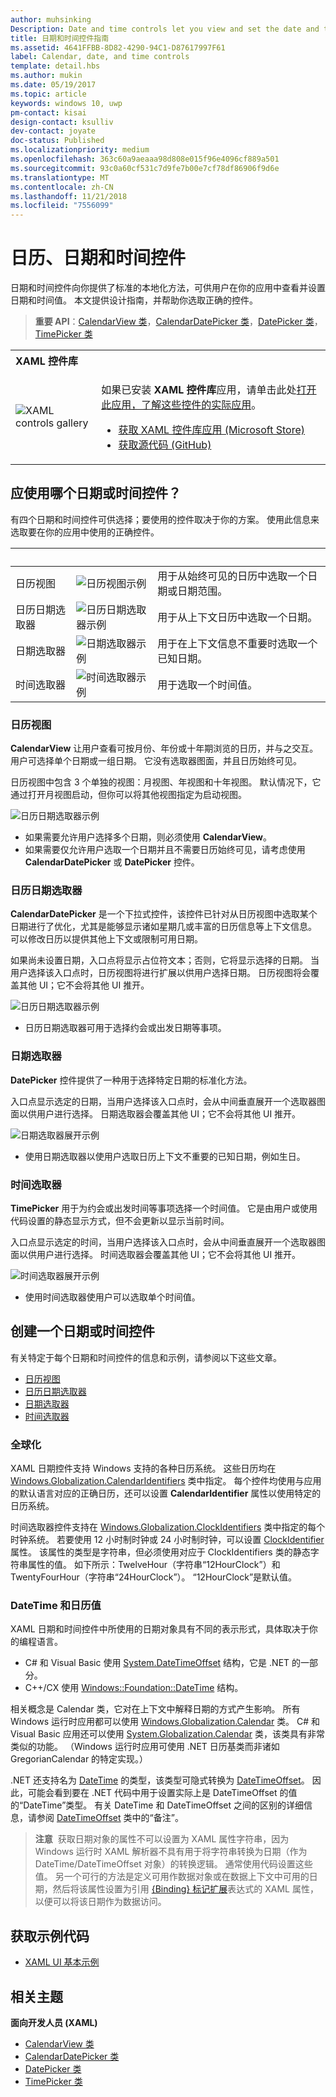 ```yaml
---
author: muhsinking
Description: Date and time controls let you view and set the date and time. This article provides design guidelines and helps you pick the right control.
title: 日期和时间控件指南
ms.assetid: 4641FFBB-8D82-4290-94C1-D87617997F61
label: Calendar, date, and time controls
template: detail.hbs
ms.author: mukin
ms.date: 05/19/2017
ms.topic: article
keywords: windows 10, uwp
pm-contact: kisai
design-contact: ksulliv
dev-contact: joyate
doc-status: Published
ms.localizationpriority: medium
ms.openlocfilehash: 363c60a9aeaaa98d808e015f96e4096cf889a501
ms.sourcegitcommit: 93c0a60cf531c7d9fe7b00e7cf78df86906f9d6e
ms.translationtype: MT
ms.contentlocale: zh-CN
ms.lasthandoff: 11/21/2018
ms.locfileid: "7556099"
---
```

# <a name="calendar-date-and-time-controls"></a>日历、日期和时间控件

 

日期和时间控件向你提供了标准的本地化方法，可供用户在你的应用中查看并设置日期和时间值。 本文提供设计指南，并帮助你选取正确的控件。

> **重要 API**：[CalendarView 类](https://msdn.microsoft.com/library/windows/apps/xaml/windows.ui.xaml.controls.calendarview.aspx)，[CalendarDatePicker 类](https://msdn.microsoft.com/library/windows/apps/xaml/windows.ui.xaml.controls.calendardatepicker.aspx)，[DatePicker 类](https://msdn.microsoft.com/library/windows/apps/xaml/windows.ui.xaml.controls.datepicker.aspx)，[TimePicker 类](https://msdn.microsoft.com/library/windows/apps/xaml/windows.ui.xaml.controls.timepicker.aspx)

<table>
<th align="left">XAML 控件库<th>
<tr>
<td><img src="images/xaml-controls-gallery-sm.png" alt="XAML controls gallery"></img></td>
<td>
    <p>如果已安装 <strong style="font-weight: semi-bold">XAML 控件库</strong>应用，请单击此处<a href="xamlcontrolsgallery:/category/DataInput">打开此应用，了解这些控件的实际应用</a>。</p>
    <ul>
    <li><a href="https://www.microsoft.com/store/productId/9MSVH128X2ZT">获取 XAML 控件库应用 (Microsoft Store)</a></li>
    <li><a href="https://github.com/Microsoft/Windows-universal-samples/tree/master/Samples/XamlUIBasics">获取源代码 (GitHub)</a></li>
    </ul>
</td>
</tr>
</table>

## <a name="which-date-or-time-control-should-you-use"></a>应使用哪个日期或时间控件？

有四个日期和时间控件可供选择；要使用的控件取决于你的方案。 使用此信息来选取要在你的应用中使用的正确控件。

&nbsp;|&nbsp;|&nbsp;                                                                                                                      
--------------------|-------|-------------------------------------------------------------------------------------------------------------------------------
日历视图       |![日历视图示例](images/controls_calendar_monthview_small.png)|用于从始终可见的日历中选取一个日期或日期范围。                   
日历日期选取器|![日历日期选取器示例](images/calendar-date-picker-closed.png)|用于从上下文日历中选取一个日期。 
日期选取器         |![日期选取器示例](images/date-picker-closed.png)|用于在上下文信息不重要时选取一个已知日期。
时间选取器         |![时间选取器示例](images/time-picker-closed.png)|用于选取一个时间值。                                        

<!-- This table seems redundant, not sure it's needed.-->

### <a name="calendar-view"></a>日历视图

**CalendarView** 让用户查看可按月份、年份或十年期浏览的日历，并与之交互。 用户可选择单个日期或一组日期。 它没有选取器图面，并且日历始终可见。

日历视图中包含 3 个单独的视图：月视图、年视图和十年视图。 默认情况下，它通过打开月视图启动，但你可以将其他视图指定为启动视图。

![日历日期选取器示例](images/calendar-view-3-views.png)

- 如果需要允许用户选择多个日期，则必须使用 **CalendarView**。
- 如果需要仅允许用户选取一个日期并且不需要日历始终可见，请考虑使用 **CalendarDatePicker** 或 **DatePicker** 控件。

### <a name="calendar-date-picker"></a>日历日期选取器

**CalendarDatePicker** 是一个下拉式控件，该控件已针对从日历视图中选取某个日期进行了优化，尤其是能够显示诸如星期几或丰富的日历信息等上下文信息。 可以修改日历以提供其他上下文或限制可用日期。

如果尚未设置日期，入口点将显示占位符文本；否则，它将显示选择的日期。 当用户选择该入口点时，日历视图将进行扩展以供用户选择日期。 日历视图将会覆盖其他 UI；它不会将其他 UI 推开。

![日历日期选取器示例](images/calendar-date-picker-2-views.png)

- 日历日期选取器可用于选择约会或出发日期等事项。 

### <a name="date-picker"></a>日期选取器

**DatePicker** 控件提供了一种用于选择特定日期的标准化方法。 

入口点显示选定的日期，当用户选择该入口点时，会从中间垂直展开一个选取器图面以供用户进行选择。 日期选取器会覆盖其他 UI；它不会将其他 UI 推开。

![日期选取器展开示例](images/controls_datepicker_expand.png)

- 使用日期选取器以使用户选取日历上下文不重要的已知日期，例如生日。

### <a name="time-picker"></a>时间选取器

**TimePicker** 用于为约会或出发时间等事项选择一个时间值。 它是由用户或使用代码设置的静态显示方式，但不会更新以显示当前时间。 

入口点显示选定的时间，当用户选择该入口点时，会从中间垂直展开一个选取器图面以供用户进行选择。 时间选取器会覆盖其他 UI；它不会将其他 UI 推开。

![时间选取器展开示例](images/controls_timepicker_expand.png)

- 使用时间选取器使用户可以选取单个时间值。

## <a name="create-a-date-or-time-control"></a>创建一个日期或时间控件

有关特定于每个日期和时间控件的信息和示例，请参阅以下这些文章。

- [日历视图](calendar-view.md)
- [日历日期选取器](calendar-date-picker.md)
- [日期选取器](date-picker.md)
- [时间选取器](time-picker.md)

### <a name="globalization"></a>全球化

XAML 日期控件支持 Windows 支持的各种日历系统。 这些日历均在 [Windows.Globalization.CalendarIdentifiers](https://msdn.microsoft.com/library/windows/apps/xaml/windows.globalization.calendaridentifiers.aspx) 类中指定。 每个控件均使用与应用的默认语言对应的正确日历，还可以设置 **CalendarIdentifier** 属性以使用特定的日历系统。

时间选取器控件支持在 [Windows.Globalization.ClockIdentifiers](https://msdn.microsoft.com/library/windows/apps/xaml/windows.globalization.clockidentifiers.aspx) 类中指定的每个时钟系统。 若要使用 12 小时制时钟或 24 小时制时钟，可以设置 [ClockIdentifier](https://msdn.microsoft.com/library/windows/apps/xaml/windows.ui.xaml.controls.timepicker.clockidentifier.aspx) 属性。 该属性的类型是字符串，但必须使用对应于 ClockIdentifiers 类的静态字符串属性的值。 如下所示：TwelveHour（字符串“12HourClock”）和TwentyFourHour（字符串“24HourClock”）。 “12HourClock”是默认值。


### <a name="datetime-and-calendar-values"></a>DateTime 和日历值

XAML 日期和时间控件中所使用的日期对象具有不同的表示形式，具体取决于你的编程语言。 
- C# 和 Visual Basic 使用 [System.DateTimeOffset](https://msdn.microsoft.com/library/windows/apps/xaml/system.datetimeoffset.aspx) 结构，它是 .NET 的一部分。 
- C++/CX 使用 [Windows::Foundation::DateTime](https://msdn.microsoft.com/library/windows/apps/xaml/br205770.aspx) 结构。 

相关概念是 Calendar 类，它对在上下文中解释日期的方式产生影响。 所有 Windows 运行时应用都可以使用 [Windows.Globalization.Calendar](https://msdn.microsoft.com/library/windows/apps/xaml/windows.globalization.calendar.aspx) 类。 C# 和 Visual Basic 应用还可以使用 [System.Globalization.Calendar](https://msdn.microsoft.com/library/windows/apps/xaml/system.globalization.calendar.aspx) 类，该类具有非常类似的功能。 （Windows 运行时应用可使用 .NET 日历基类而非诸如 GregorianCalendar 的特定实现。）

.NET 还支持名为 [DateTime](https://msdn.microsoft.com/library/windows/apps/xaml/system.datetime.aspx) 的类型，该类型可隐式转换为 [DateTimeOffset](https://msdn.microsoft.com/library/windows/apps/xaml/system.datetimeoffset.aspx)。 因此，可能会看到要在 .NET 代码中用于设置实际上是 DateTimeOffset 的值的“DateTime”类型。 有关 DateTime 和 DateTimeOffset 之间的区别的详细信息，请参阅 [DateTimeOffset](https://msdn.microsoft.com/library/windows/apps/xaml/system.datetimeoffset.aspx) 类中的“备注”。

> **注意**&nbsp;&nbsp;获取日期对象的属性不可以设置为 XAML 属性字符串，因为 Windows 运行时 XAML 解析器不具有用于将字符串转换为日期（作为 DateTime/DateTimeOffset 对象）的转换逻辑。 通常使用代码设置这些值。 另一个可行的方法是定义可用作数据对象或在数据上下文中可用的日期，然后将该属性设置为引用 [\{Binding\} 标记扩展](../../xaml-platform/binding-markup-extension.md)表达式的 XAML 属性，以便可以将该日期作为数据访问。

## <a name="get-the-sample-code"></a>获取示例代码
* [XAML UI 基本示例](https://github.com/Microsoft/Windows-universal-samples/blob/master/Samples/XamlUIBasics)


## <a name="related-topics"></a>相关主题

**面向开发人员 (XAML)**
- [CalendarView 类](https://msdn.microsoft.com/library/windows/apps/dn890052)
- [CalendarDatePicker 类](https://msdn.microsoft.com/library/windows/apps/dn950083)
- [DatePicker 类](https://msdn.microsoft.com/library/windows/apps/dn298584)
- [TimePicker 类](https://msdn.microsoft.com/library/windows/apps/dn299280)
